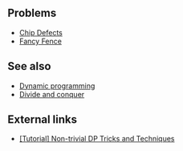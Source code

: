 ## Problems
* [Chip Defects](https://projecteuler.net/problem=307)
* [Fancy Fence](https://open.kattis.com/problems/fancy)

## See also
* [Dynamic programming]()
* [Divide and conquer]()

## External links
* [[Tutorial] Non-trivial DP Tricks and Techniques](http://codeforces.com/blog/entry/47764)
